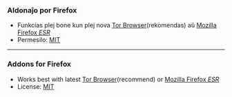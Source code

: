 ### Aldonaĵo por Firefox


- Funkcias plej bone kun plej nova [Tor Browser](https://www.torproject.org/download/)(rekomendas) aŭ [Mozilla Firefox _ESR_](https://portableapps.com/apps/internet/firefox-portable-esr)
- Permesilo: [MIT](../LICENSE.md)


-----

### Addons for Firefox


- Works best with latest [Tor Browser](https://www.torproject.org/download/)(recommend) or [Mozilla Firefox _ESR_](https://portableapps.com/apps/internet/firefox-portable-esr)
- License: [MIT](../LICENSE.md)

